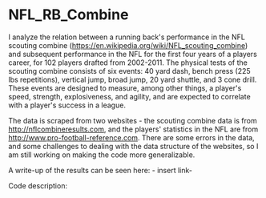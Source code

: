 # NFL_RB_Combine
 
I analyze the relation between a running back's performance in the NFL scouting combine (https://en.wikipedia.org/wiki/NFL_scouting_combine) and subsequent performance in the NFL for the first four years of a players career, for 102 players drafted from 2002-2011. The physical tests of the scouting combine consists of six events: 40 yard dash, bench press (225 lbs repetitions), vertical jump, broad jump, 20 yard shuttle, and 3 cone drill. These events are designed to measure, among other things, a player's speed, strength, explosiveness, and agility, and are expected to correlate with a player's success in a league.

The data is scraped from two websites - the scouting combine data is from http://nflcombineresults.com, and the players' statistics in the NFL are from http://www.pro-football-reference.com. There are some errors in the data, and some challenges to dealing with the data structure of the websites, so I am still working on making the code more generalizable.  

A write-up of the results can be seen here: - insert link-

Code description:
